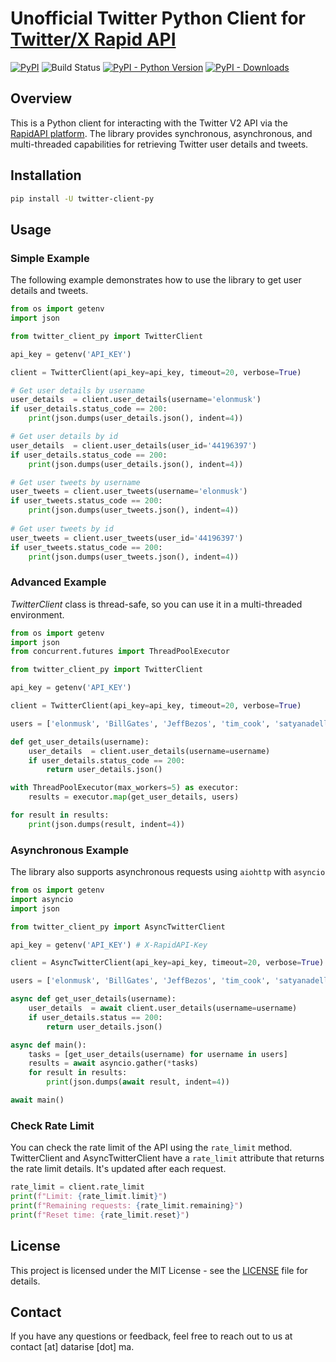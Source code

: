 # Unofficial Twitter Python Client for [Twitter/X Rapid API](https://rapidapi.com/datarise-datarise-default/api/twitter-x)

<!-- Add badges for CI/CD, Code Coverage, PyPI, etc. -->
[![PyPI](https://img.shields.io/pypi/v/twitter-client-py)](https://pypi.org/project/twitter-client-py/)
![Build Status](https://github.com/datarise-org-ma/twitter-client-py/actions/workflows/ci.yaml/badge.svg)
[![PyPI - Python Version](https://img.shields.io/pypi/pyversions/twitter-client-py)](https://pypi.org/project/twitter-client-py/)
[![PyPI - Downloads](https://img.shields.io/pypi/dm/twitter-client-py)](https://pypi.org/project/twitter-client-py/)


## Overview

This is a Python client for interacting with the Twitter V2 API via the [RapidAPI platform](https://rapidapi.com/datarise-datarise-default/api/twitter-x). The library provides synchronous, asynchronous, and multi-threaded capabilities for retrieving Twitter user details and tweets.


## Installation

```bash
pip install -U twitter-client-py
```

## Usage

### Simple Example

The following example demonstrates how to use the library to get user details and tweets.

```python
from os import getenv
import json

from twitter_client_py import TwitterClient

api_key = getenv('API_KEY')

client = TwitterClient(api_key=api_key, timeout=20, verbose=True)

# Get user details by username
user_details  = client.user_details(username='elonmusk')
if user_details.status_code == 200:
    print(json.dumps(user_details.json(), indent=4))

# Get user details by id
user_details  = client.user_details(user_id='44196397')
if user_details.status_code == 200:
    print(json.dumps(user_details.json(), indent=4))

# Get user tweets by username
user_tweets = client.user_tweets(username='elonmusk')
if user_tweets.status_code == 200:
    print(json.dumps(user_tweets.json(), indent=4))
    
# Get user tweets by id
user_tweets = client.user_tweets(user_id='44196397')
if user_tweets.status_code == 200:
    print(json.dumps(user_tweets.json(), indent=4))
```

### Advanced Example

*TwitterClient* class is thread-safe, so you can use it in a multi-threaded environment.

```python
from os import getenv
import json
from concurrent.futures import ThreadPoolExecutor

from twitter_client_py import TwitterClient

api_key = getenv('API_KEY')

client = TwitterClient(api_key=api_key, timeout=20, verbose=True)

users = ['elonmusk', 'BillGates', 'JeffBezos', 'tim_cook', 'satyanadella']

def get_user_details(username):
    user_details  = client.user_details(username=username)
    if user_details.status_code == 200:
        return user_details.json()

with ThreadPoolExecutor(max_workers=5) as executor:
    results = executor.map(get_user_details, users)

for result in results:
    print(json.dumps(result, indent=4))
```

### Asynchronous Example

The library also supports asynchronous requests using `aiohttp` with `asyncio`

```python
from os import getenv
import asyncio
import json

from twitter_client_py import AsyncTwitterClient

api_key = getenv('API_KEY') # X-RapidAPI-Key

client = AsyncTwitterClient(api_key=api_key, timeout=20, verbose=True)

users = ['elonmusk', 'BillGates', 'JeffBezos', 'tim_cook', 'satyanadella']

async def get_user_details(username):
    user_details  = await client.user_details(username=username)
    if user_details.status == 200:
        return user_details.json()

async def main():
    tasks = [get_user_details(username) for username in users]
    results = await asyncio.gather(*tasks)
    for result in results:
        print(json.dumps(await result, indent=4))

await main()
```

### Check Rate Limit

You can check the rate limit of the API using the `rate_limit` method. TwitterClient and AsyncTwitterClient have a `rate_limit` attribute that returns the rate limit details. It's updated after each request.

```python
rate_limit = client.rate_limit
print(f"Limit: {rate_limit.limit}")
print(f"Remaining requests: {rate_limit.remaining}")
print(f"Reset time: {rate_limit.reset}")
```

## License

This project is licensed under the MIT License - see the [LICENSE](LICENSE) file for details.

## Contact

If you have any questions or feedback, feel free to reach out to us at contact [at] datarise [dot] ma.
